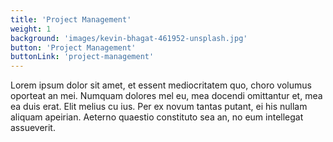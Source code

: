 ```yaml
---
title: 'Project Management'
weight: 1
background: 'images/kevin-bhagat-461952-unsplash.jpg'
button: 'Project Management'
buttonLink: 'project-management'
---
```


Lorem ipsum dolor sit amet, et essent mediocritatem quo, choro volumus oporteat an mei. Numquam dolores mel eu, mea docendi omittantur et, mea ea duis erat. Elit melius cu ius. Per ex novum tantas putant, ei his nullam aliquam apeirian. Aeterno quaestio constituto sea an, no eum intellegat assueverit.
